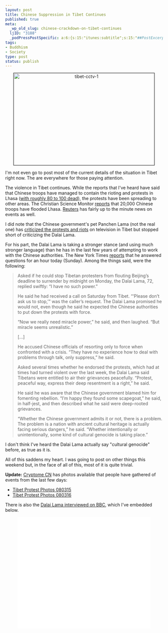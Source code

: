 ```yaml
--- 
layout: post
title: Chinese Suppression in Tibet Continues
published: true
meta: 
  _wp_old_slug: chinese-crackdown-on-tibet-continues
  ljID: "3188"
  _podPressPostSpecific: a:6:{s:15:"itunes:subtitle";s:15:"##PostExcerpt##";s:14:"itunes:summary";s:15:"##PostExcerpt##";s:15:"itunes:keywords";s:17:"##WordPressCats##";s:13:"itunes:author";s:10:"##Global##";s:15:"itunes:explicit";s:2:"No";s:12:"itunes:block";s:2:"No";}
tags: 
- Buddhism
- Society
type: post
status: publish
---
```

<p align="center"><a href="http://www.flickr.com/photos/albill/2334726369/" title="tibet-cctv-1 by albill, on Flickr"><img border="1" src="http://farm4.static.flickr.com/3015/2334726369_d2fe124b46_o.jpg" width="450" height="293" alt="tibet-cctv-1" /></a></p>
I'm not even go to post most of the current details of the situation in Tibet right now. The are everywhere for those paying attention. 

The violence in Tibet continues. While the reports that I've heard have said that Chinese troops have managed to contain the rioting and protests in Lhasa (<a href="http://www.reuters.com/article/newsOne/idUSL1548087020080316">with roughly 80 to 100 dead</a>), the protests have been spreading to other areas. The Christian Science Monitor <a href="http://www.csmonitor.com/2008/0317/p10s01-wosc.html">reports</a> that 20,000 Chinese troops have flooded Lhasa.  <a href="http://www.reuters.com/article/newsOne/idUSSP10739920080316?sp=true">Reuters</a> has fairly up to the minute news on events as well.

I did note that the Chinese government's pet Panchen Lama (not the real one) has <a href="http://www.reuters.com/article/newsOne/idUSPEK27258120080316?sp=true">criticized the protests and riots</a> on television in Tibet but stopped short of criticizing the Dalai Lama.

For his part, the Dalai Lama is taking a stronger stance (and using much stronger language) than he has in the last few years of attempting to work with the Chinese authorities. The New York Times <a href="http://www.nytimes.com/2008/03/16/world/asia/16cnd-tibet.html?_r=1&ref=world&oref=slogin">reports</a>  that he answered questions for an hour today (Sunday).  Among the things said, were the following:
<blockquote>Asked if he could stop Tibetan protesters from flouting Beijing’s deadline to surrender by midnight on Monday, the Dalai Lama, 72, replied swiftly: “I have no such power.”

He said he had received a call on Saturday from Tibet. “‘Please don’t ask us to stop,’” was the caller’s request. The Dalai Lama promised he would not, even though he said he expected the Chinese authorities to put down the protests with force.

“Now we really need miracle power,” he said, and then laughed. “But miracle seems unrealistic.”

[...]

He accused Chinese officials of resorting only to force when confronted with a crisis. “They have no experience how to deal with problems through talk, only suppress,” he said.

Asked several times whether he endorsed the protests, which had at times had turned violent over the last week, the Dalai Lama said Tibetans were entitled to air their grievances peacefully. “Protest, peaceful way, express their deep resentment is a right,” he said.

He said he was aware that the Chinese government blamed him for fomenting rebellion. “I’m happy they found some scapegoat,” he said, in half-jest, and then described what he said were deep-rooted grievances.

“Whether the Chinese government admits it or not, there is a problem. The problem is a nation with ancient cultural heritage is actually facing serious dangers,” he said. “Whether intentionally or unintentionally, some kind of cultural genocide is taking place.”</blockquote>
I don't think I've heard the Dalai Lama actually say "cultural genocide" before, as true as it is.

All of this saddens my heart. I was going to post on other things this weekend but, in the face of all of this, most of it is quite trivial.

<strong>Update:</strong> <a href="http://cryptome.cn/">Cryptome CN</a> has photos available that people have gathered of events from the last few days:
<ul><li><a href="http://cryptome.cn/tibet080315/tibet080315.htm">Tibet Protest Photos 080315</a></li><li><a href="http://cryptome.cn/tibet080316/tibet080316.htm">Tibet Protest Photos 080316</a></li></ul>
There is also the <a href="http://www.youtube.com/watch?v=ObCigAg-Tjk">Dalai Lama interviewed on BBC</a>, which I've embedded below.
<p align="center"><lj-embed><object width="425" height="355"><param name="movie" value="http://www.youtube.com/v/ObCigAg-Tjk&hl=en"></param><param name="wmode" value="transparent"></param><embed src="http://www.youtube.com/v/ObCigAg-Tjk&hl=en" type="application/x-shockwave-flash" wmode="transparent" width="425" height="355"></embed></object></lj-embed></p>
